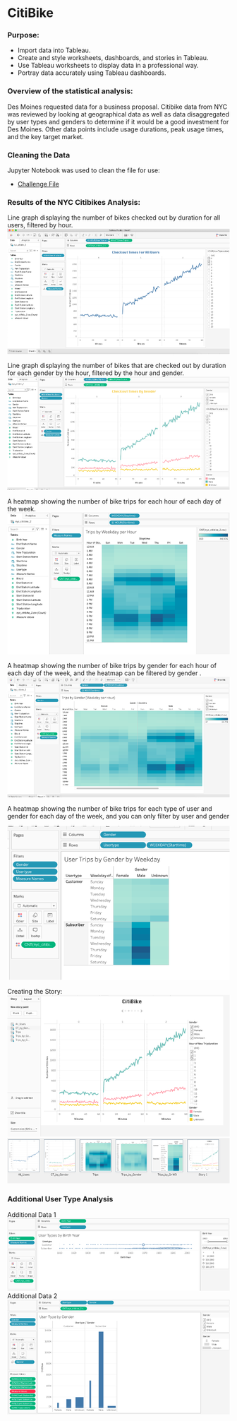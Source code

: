 # CitiBike
### Purpose:

- Import data into Tableau.
- Create and style worksheets, dashboards, and stories in Tableau.
- Use Tableau worksheets to display data in a professional way.
- Portray data accurately using Tableau dashboards.

### Overview of the statistical analysis:

Des Moines requested data for a business proposal. Citibike data from NYC was reviewed by looking at geographical data as well as data disaggregated by user types and genders to determine if it would be a good investment for Des Moines. Other data points include usage durations, peak usage times, and the key target market.

### Cleaning the Data
Jupyter Notebook was used to clean the file for use:
- [Challenge File](NYC_CitiBike_Challenge.ipynb)

### Results of the NYC Citibikes Analysis:
Line graph displaying the number of bikes checked out by duration for all users, filtered by hour.
![A](CitiBike/Vizualizations/Checkout_Times_for_Users_Viz.png)

Line graph displaying the number of bikes that are checked out by duration for each gender by the hour, filtered by the hour and gender.
![B](CitiBike/Vizualizations/Checkout_Times_by_Gender_Viz.png)

A heatmap showing the number of bike trips for each hour of each day of the week.
![C](CitiBike/Vizualizations/Trips_Weekday_Hour_Viz.png)

A heatmap showing the number of bike trips by gender for each hour of each day of the week, and the heatmap can be filtered by gender .
![D](CitiBike/Vizualizations/Trips_Gender_Weekday_Hour_Viz.png)

A heatmap showing the number of bike trips for each type of user and gender for each day of the week, and you can only filter by user and gender

![E](CitiBike/Vizualizations/UserTrips_Gender_Viz.png)

Creating the Story:
![F](CitiBike/Vizualizations/Story.png)
![I](CitiBike/Vizualizations/tabs.png)

### Additional User Type Analysis
Additional Data 1
![G](CitiBike/Vizualizations/Additional_User_data_1.png)
Additional Data 2
![H](CitiBike/Vizualizations/Additional_user_data_2.png)


